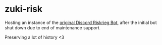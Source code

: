 # zuki-risk

Hosting an instance of the [original Discord Riskrieg Bot](https://github.com/Riskrieg/discord-bot), after the initial bot shut down due to end of maintenance support.

Preserving a lot of history <3
